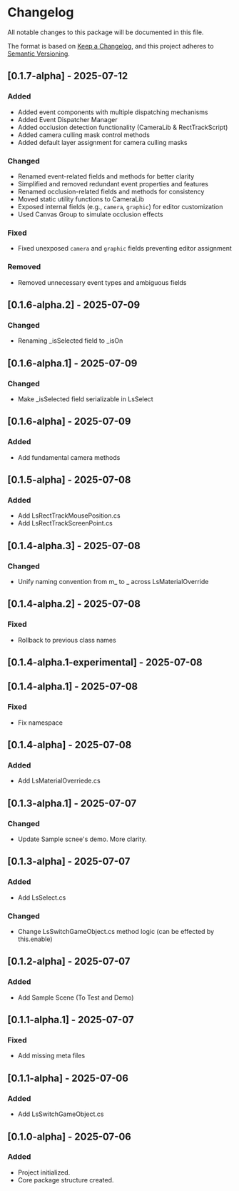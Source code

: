 # Changelog

All notable changes to this package will be documented in this file.

The format is based on [Keep a Changelog](https://keepachangelog.com/en/1.0.0/),
and this project adheres to [Semantic Versioning](https://semver.org/).

## [0.1.7-alpha] - 2025-07-12

### Added

- Added event components with multiple dispatching mechanisms
- Added Event Dispatcher Manager
- Added occlusion detection functionality (CameraLib & RectTrackScript)
- Added camera culling mask control methods
- Added default layer assignment for camera culling masks

### Changed

- Renamed event-related fields and methods for better clarity
- Simplified and removed redundant event properties and features
- Renamed occlusion-related fields and methods for consistency
- Moved static utility functions to CameraLib
- Exposed internal fields (e.g., `camera`, `graphic`) for editor customization
- Used Canvas Group to simulate occlusion effects

### Fixed

- Fixed unexposed `camera` and `graphic` fields preventing editor assignment

### Removed

- Removed unnecessary event types and ambiguous fields

## [0.1.6-alpha.2] - 2025-07-09

### Changed

- Renaming _isSelected field to _isOn

## [0.1.6-alpha.1] - 2025-07-09

### Changed

- Make _isSelected field serializable in LsSelect

## [0.1.6-alpha] - 2025-07-09

### Added

- Add fundamental camera methods

## [0.1.5-alpha] - 2025-07-08

### Added

- Add LsRectTrackMousePosition.cs
- Add LsRectTrackScreenPoint.cs

## [0.1.4-alpha.3] - 2025-07-08

### Changed

- Unify naming convention from m_ to _ across LsMaterialOverride

## [0.1.4-alpha.2] - 2025-07-08

### Fixed

- Rollback to previous class names

## [0.1.4-alpha.1-experimental] - 2025-07-08

## [0.1.4-alpha.1] - 2025-07-08

### Fixed

- Fix namespace

## [0.1.4-alpha] - 2025-07-08

### Added

- Add LsMaterialOverriede.cs

## [0.1.3-alpha.1] - 2025-07-07

### Changed

- Update Sample scnee's demo. More clarity.

## [0.1.3-alpha] - 2025-07-07

### Added

- Add LsSelect.cs

### Changed

- Change LsSwitchGameObject.cs method logic (can be effected by this.enable)

## [0.1.2-alpha] - 2025-07-07

### Added

- Add Sample Scene (To Test and Demo)

## [0.1.1-alpha.1] - 2025-07-07

### Fixed

- Add missing meta files

## [0.1.1-alpha] - 2025-07-06

### Added

- Add LsSwitchGameObject.cs

## [0.1.0-alpha] - 2025-07-06

### Added

- Project initialized.
- Core package structure created.
